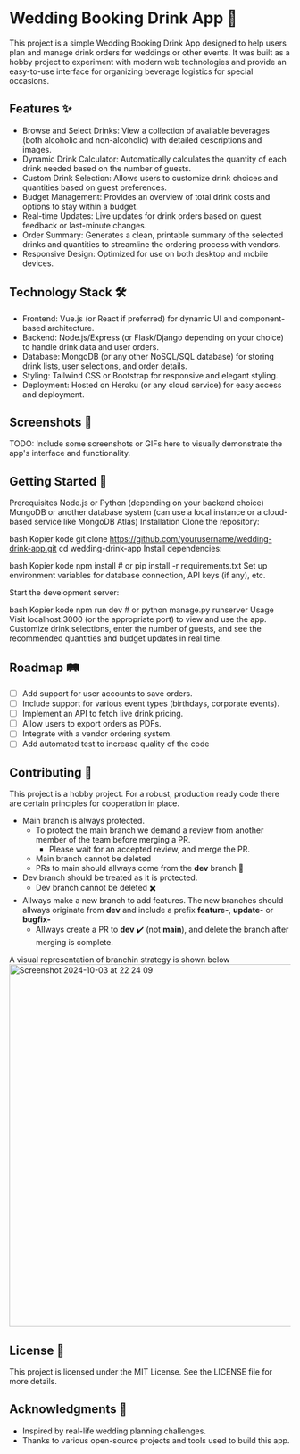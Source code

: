 # Wedding Booking Drink App 🥂
This project is a simple Wedding Booking Drink App designed to help users plan and manage drink orders for weddings or other events. It was built as a hobby project to experiment with modern web technologies and provide an easy-to-use interface for organizing beverage logistics for special occasions.

## Features ✨
* Browse and Select Drinks: View a collection of available beverages (both alcoholic and non-alcoholic) with detailed descriptions and images.
* Dynamic Drink Calculator: Automatically calculates the quantity of each drink needed based on the number of guests.
* Custom Drink Selection: Allows users to customize drink choices and quantities based on guest preferences.
* Budget Management: Provides an overview of total drink costs and options to stay within a budget.
* Real-time Updates: Live updates for drink orders based on guest feedback or last-minute changes.
* Order Summary: Generates a clean, printable summary of the selected drinks and quantities to streamline the ordering process with vendors.
* Responsive Design: Optimized for use on both desktop and mobile devices.

## Technology Stack 🛠
* Frontend: Vue.js (or React if preferred) for dynamic UI and component-based architecture.
* Backend: Node.js/Express (or Flask/Django depending on your choice) to handle drink data and user orders.
* Database: MongoDB (or any other NoSQL/SQL database) for storing drink lists, user selections, and order details.
* Styling: Tailwind CSS or Bootstrap for responsive and elegant styling.
* Deployment: Hosted on Heroku (or any cloud service) for easy access and deployment.

## Screenshots 📸
TODO: Include some screenshots or GIFs here to visually demonstrate the app's interface and functionality.

## Getting Started 🚀
Prerequisites
Node.js or Python (depending on your backend choice)
MongoDB or another database system (can use a local instance or a cloud-based service like MongoDB Atlas)
Installation
Clone the repository:

bash
Kopier kode
git clone https://github.com/yourusername/wedding-drink-app.git
cd wedding-drink-app
Install dependencies:

bash
Kopier kode
npm install
\# or
pip install -r requirements.txt
Set up environment variables for database connection, API keys (if any), etc.

Start the development server:

bash
Kopier kode
npm run dev
\# or
python manage.py runserver
Usage
Visit localhost:3000 (or the appropriate port) to view and use the app.
Customize drink selections, enter the number of guests, and see the recommended quantities and budget updates in real time.

## Roadmap 🛤️

* [ ] Add support for user accounts to save orders.
* [ ] Include support for various event types (birthdays, corporate events).
* [ ] Implement an API to fetch live drink pricing.
* [ ] Allow users to export orders as PDFs.
* [ ] Integrate with a vendor ordering system.
* [ ] Add automated test to increase quality of the code

## Contributing 🤝
This project is a hobby project. For a robust, production ready code there are certain principles for cooperation in place. 
- Main branch is always protected.
  - To protect the main branch we demand a review from another member of the team before merging a PR.
    - Please wait for an accepted review, and merge the PR.
  - Main branch cannot be deleted
  - PRs to main should allways come from the **dev** branch 🌳
- Dev branch should be treated as it is protected.
  - Dev branch cannot be deleted ✖️
- Allways make a new branch to add features. The new branches should allways originate from **dev** and include a prefix **feature-<branchname>**, **update-<branchname>** or **bugfix-<branchname>**
  - Allways create a PR to **dev** ✔️ (not **main**), and delete the branch after merging is complete.

A visual representation of branchin strategy is shown below
<img width="650" alt="Screenshot 2024-10-03 at 22 24 09" src="https://github.com/user-attachments/assets/ca96df4c-f5bd-4c7b-a3db-9a31efb5c958">


## License 📝
This project is licensed under the MIT License. See the LICENSE file for more details.

## Acknowledgments 🎉
* Inspired by real-life wedding planning challenges.
* Thanks to various open-source projects and tools used to build this app.
